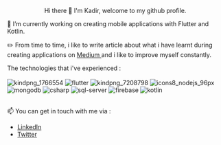 <p align="center"> Hi there 👋 I'm Kadir, welcome to my github profile.<p>

 🔭 I’m currently working on creating mobile applications with Flutter and Kotlin. <br>

 ✏️ From time to time, i like to write article about what i have learnt during creating applications on <a href="https://kadir-bekar.medium.com/">Medium </a> and i like to improve myself constantly.<br>
 
The technologies that i've experienced  : <br><br>
![kindpng_1766554](https://user-images.githubusercontent.com/34074484/93015638-b148fd80-f5c3-11ea-8fd9-4c88050a14a3.png)
![flutter](https://user-images.githubusercontent.com/34074484/93015371-983f4d00-f5c1-11ea-87e5-e8a7282f8453.png)
![kindpng_7208798](https://user-images.githubusercontent.com/34074484/93015718-51068b80-f5c4-11ea-828a-d50ffcce9e41.png)
![icons8_nodejs_96px](https://user-images.githubusercontent.com/34074484/93015563-308a0180-f5c3-11ea-8696-b0b3d1342a56.png)
![mongodb](https://user-images.githubusercontent.com/34074484/93015372-983f4d00-f5c1-11ea-92df-73b3bfef91f7.png)
![csharp](https://user-images.githubusercontent.com/34074484/93015373-98d7e380-f5c1-11ea-8586-eb65b81e531d.png)
![sql-server](https://user-images.githubusercontent.com/34074484/93015862-8d86b700-f5c5-11ea-80e5-b33942e5d865.png)
![firebase](https://user-images.githubusercontent.com/34074484/93015370-97a6b680-f5c1-11ea-845b-c218b8f52707.png)
![kotlin](https://user-images.githubusercontent.com/34074484/93015376-99707a00-f5c1-11ea-915d-033657045f5b.png) <br><br>

 📫 You can get in touch with me via : <br> 

- [LinkedIn](https://www.linkedin.com/in/kadirbekar)
- [Twitter](https://twitter.com/kadir_b54)
  
    
    

